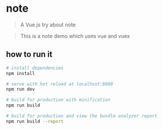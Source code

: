# note

> A Vue.js try about note

> This is a note demo which uses vue and vuex  

## how to run it 

``` bash
# install dependencies
npm install

# serve with hot reload at localhost:8080
npm run dev

# build for production with minification
npm run build

# build for production and view the bundle analyzer report
npm run build --report
```

